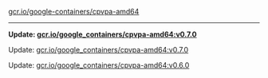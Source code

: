 [gcr.io/google-containers/cpvpa-amd64](https://hub.docker.com/r/cruse/cpvpa-amd64/tags/) 

----
**Update: [gcr.io/google_containers/cpvpa-amd64:v0.7.0](https://hub.docker.com/r/cruse/cpvpa-amd64/tags/)**

Update: [gcr.io/google_containers/cpvpa-amd64:v0.7.0](https://hub.docker.com/r/cruse/cpvpa-amd64/tags/)

Update: [gcr.io/google_containers/cpvpa-amd64:v0.6.0](https://hub.docker.com/r/cruse/cpvpa-amd64/tags/)

